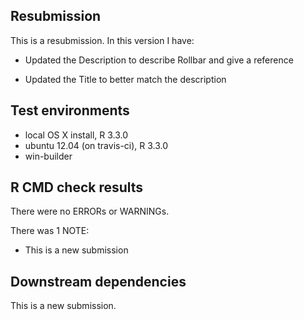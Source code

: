 ## Resubmission

This is a resubmission. In this version I have:

* Updated the Description to describe Rollbar and give a reference

* Updated the Title to better match the description

## Test environments

* local OS X install, R 3.3.0
* ubuntu 12.04 (on travis-ci), R 3.3.0
* win-builder

## R CMD check results

There were no ERRORs or WARNINGs.

There was 1 NOTE:

* This is a new submission

## Downstream dependencies

This is a new submission.
